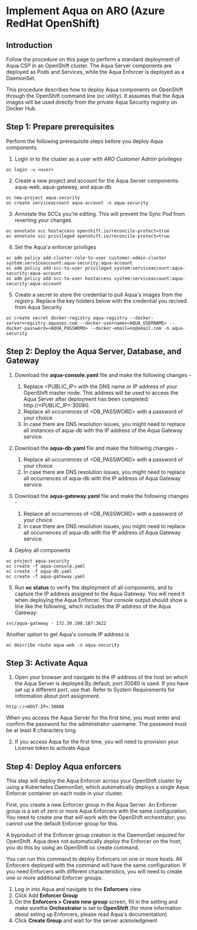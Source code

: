 # Implement Aqua on ARO (Azure RedHat OpenShift)

## Introduction 
Follow the procedure on this page to perform a standard deployment of Aqua CSP in an OpenShift cluster. The Aqua Server components are deployed as Pods and Services, while the Aqua Enforcer is deployed as a DaemonSet.

This procedure describes how to deploy Aqua components on OpenShift through the OpenShift command line (oc utility). It assumes that the Aqua images will be used directly from the private Aqua Security registry on Docker Hub.

## Step 1: Prepare prerequisites
Perform the following prerequisite steps before you deploy Aqua components.

1. Login in to the cluster as a user with *ARO Customer Admin* privileges

```
oc login -u <user>
```

2. Create a new project and account for the Aqua Server components: aqua-web, aqua-gateway, and aqua-db. 

```
oc new-project aqua-security
oc create serviceaccount aqua-account -n aqua-security
```

3. Annotate the SCCs you're editing. This will prevent the Sync Pod from reverting your changes.
```
oc annotate scc hostaccess openshift.io/reconcile-protect=true
oc annotate scc privileged openshift.io/reconcile-protect=true
```

4. Set the Aqua'a enforcer priviliges 
```
oc adm policy add-cluster-role-to-user customer-admin-cluster system:serviceaccount:aqua-security:aqua-account
oc adm policy add-scc-to-user privileged system:serviceaccount:aqua-security:aqua-account
oc adm policy add-scc-to-user hostaccess system:serviceaccount:aqua-security:aqua-account
```

5. Create a secret to store the credential to pull Aqua's images from the registry. Replace the key holders below with the credential you recived from Aqua Security
```
oc create secret docker-registry aqua-registry --docker-server=registry.aquasec.com --docker-username=<AQUA_USERNAME> --docker-password=<AQUA_PASSWORD> --docker-email=no@email.com -n aqua-security
```

## Step 2: Deploy the Aqua Server, Database, and Gateway

1. Download the **aqua-console.yaml** file and make the following changes -
   1. Replace <PUBLIC_IP> with the DNS name or IP address of your OpenShift master node. This address will be used to access the Aqua Server after deployment has been completed: http://<PUBLIC_IP>:30080. 
   2. Replace all occurrences of <DB_PASSWORD> with a password of your choice
   3. In case there are DNS resolution issues, you might need to replace all instances of aqua-db with the IP address of the Aqua Gateway service.

2. Download the **aqua-db.yaml** file and make the following changes -
   1. Replace all occurrences of <DB_PASSWORD> with a password of your choice
   2. In case there are DNS resolution issues, you might need to replace all occurrences of aqua-db with the IP address of Aqua Gateway service.
   
3. Download the **aqua-gateway.yaml** file and make the following changes -
   1. Replace all occurrences of <DB_PASSWORD> with a password of your choice
   2. In case there are DNS resolution issues, you might need to replace all occurrences of aqua-db with the IP address of Aqua Gateway service.
   
4. Deploy all components 
```
oc project aqua-security
oc create -f aqua-console.yaml
oc create -f aqua-db.yaml
oc create -f aqua-gateway.yaml
```
   
5. Run **oc status** to verify the deployment of all components, and to capture the IP address assigned to the Aqua Gateway. You will need it when deploying the Aqua Enforcer. Your console output should show a line like the following, which includes the IP address of the Aqua Gateway:
```
svc/aqua-gateway - 172.30.100.187:3622
```
Another option to get Aqua's console IP address is 
```
oc describe route aqua-web -n aqua-security
```

## Step 3: Activate Aqua 
1. Open your browser and navigate to the IP address of the host on which the Aqua Server is deployed.By default, port 30080 is used. If you have set up a different port, use that. Refer to System Requirements for information about port assignment.
```
http://<HOST-IP>:30080
````
When you access the Aqua Server for the first time, you must enter and confirm the password for the administrator username.
The password must be at least 8 characters long.

2. If you access Aqua for the first time, you will need to provision your License token to activate Aqua

## Step 4: Deploy Aqua enforcers
This step will deploy the Aqua Enforcer across your OpenShift cluster by using a Kubernetes DaemonSet, which automatically deploys a single Aqua Enforcer container on each node in your cluster.

First, you create a new Enforcer group in the Aqua Server. An Enforcer group is a set of zero or more Aqua Enforcers with the same configuration. You need to create one that will work with the OpenShift orchestrator; you cannot use the default Enforcer group for this.

A byproduct of the Enforcer group creation is the DaemonSet required for OpenShift. Aqua does not automatically deploy the Enforcer on the host; you do this by using an OpenShift oc create command.

You can run this command to deploy Enforcers on one or more hosts. All Enforcers deployed with the command will have the same configuration. If you need Enforcers with different characteristics, you will need to create one or more additional Enforcer groups.

1. Log in into Aqua and navigate to the **Enforcers** view
2. Click Add **Enforcer Group**
3. On the **Enforcers > Create new group** screen, fill in the setting and make surethe **Orchestrator** is set to **OpenShift** (for more information about seting up Enforcers, please read Aqua's documentation)
4. Click **Create Group** and wait for the server acknoledgment















